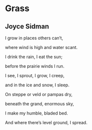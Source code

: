 # Grass
## Joyce Sidman
I grow in places
others can’t,

where wind is high
and water scant.

I drink the rain,
I eat the sun;

before the prairie winds
I run.

I see, I sprout,
I grow, I creep,

and in the ice
and snow, I sleep.

On steppe or veld
or pampas dry,

beneath the grand,
enormous sky,

I make my humble,
bladed bed.

And where there’s level ground,
I spread.
﻿